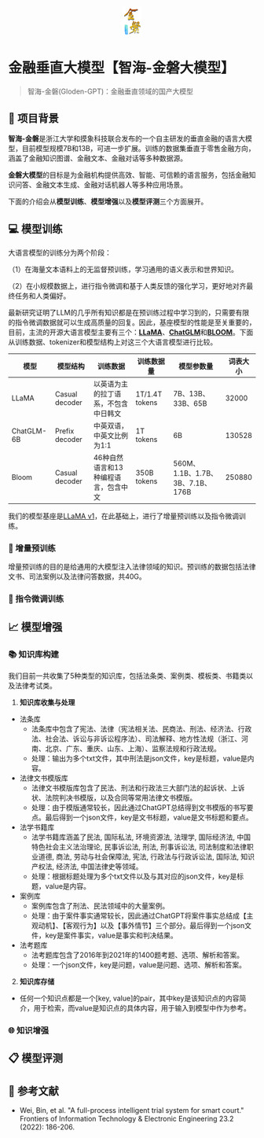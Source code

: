 
<div align=center ><img src="resources/logo.png" width="8%" /></div>


# 金融垂直大模型【智海-金磐大模型】

> 智海-金磐(Gloden-GPT)：金融垂直领域的国产大模型


## :scroll: 项目背景
**智海-金磐**是浙江大学和摸象科技联合发布的一个自主研发的垂直金融的语言大模型，目前模型规模7B和13B，可进一步扩展。训练的数据集垂直于零售金融方向，涵盖了金融知识图谱、金融文本、金融对话等多种数据源。

**金磐大模型**的目标是为金融机构提供高效、智能、可信赖的语言服务，包括金融知识问答、金融文本生成、金融对话机器人等多种应用场景。


下面的介绍会从**模型训练**、**模型增强**以及**模型评测**三个方面展开。

## :computer: 模型训练
大语言模型的训练分为两个阶段：

（1）在海量文本语料上的无监督预训练，学习通用的语义表示和世界知识。

（2）在小规模数据上，进行指令微调和基于人类反馈的强化学习，更好地对齐最终任务和人类偏好。

最新研究证明了LLM的几乎所有知识都是在预训练过程中学习到的，只需要有限的指令微调数据就可以生成高质量的回复。因此，基座模型的性能是至关重要的，目前，主流的开源大语言模型主要有三个：[**LLaMA**](https://github.com/facebookresearch/llama)、[**ChatGLM**](https://github.com/THUDM/ChatGLM-6B)和[**BLOOM**](https://huggingface.co/docs/transformers/model_doc/bloom)。下面从训练数据、tokenizer和模型结构上对这三个大语言模型进行比较。

| 模型       | 模型结构       | 训练数据                             | 训练数据量     | 模型参数量                       | 词表大小 |
| ---------- | -------------- | ------------------------------------ | -------------- | -------------------------------- | -------- |
| LLaMA      | Casual decoder | 以英语为主的拉丁语系，不包含中日韩文 | 1T/1.4T tokens | 7B、13B、33B、65B                | 32000    |
| ChatGLM-6B | Prefix decoder | 中英双语，中英文比例为1:1            | 1T tokens      | 6B                               | 130528   |
| Bloom      | Casual decoder | 46种自然语言和13种编程语言，包含中文 | 350B tokens    | 560M、1.1B、1.7B、3B、7.1B、176B | 250880   |


我们的模型基座是[LLaMA v1](https://github.com/facebookresearch/llama/tree/llama_v1)，在此基础上，进行了增量预训练以及指令微调训练。

### :rocket: 增量预训练

增量预训练的目的是给通用的大模型注入法律领域的知识。预训练的数据包括法律文书、司法案例以及法律问答数据，共40G。

### :dart: 指令微调训练




## :chart_with_upwards_trend: 模型增强

### :books: 知识库构建
<!-- ![Alt text](pics/知识库构建.png) -->
我们目前一共收集了5种类型的知识库，包括法条类、案例类、模板类、书籍类以及法律考试类。
1. **知识库收集与处理**
- 法条库
    + 法条库中包含了宪法、法律（宪法相关法、民商法、刑法、经济法、行政法、社会法、诉讼与非诉讼程序法）、司法解释、地方性法规（浙江、河南、北京、广东、重庆、山东、上海）、监察法规和行政法规。
    + 处理：输出为多个txt文件，其中刑法是json文件，key是标题，value是内容。
- 法律文书模版库
    + 法律文书模版库包含了民法、刑法和行政法三大部门法的起诉状、上诉状、法院判决书模版，以及合同等常用法律文书模版。
    + 处理：由于模版通常较长，因此通过ChatGPT总结得到文书模版的书写要点。最后得到一个json文件，key是文书标题，value是文书标题和要点。
- 法学书籍库
    + 法学书籍库涵盖了民法, 国际私法, 环境资源法, 法理学, 国际经济法, 中国特色社会主义法治理论, 民事诉讼法, 刑法, 刑事诉讼法, 司法制度和法律职业道德, 商法, 劳动与社会保障法, 宪法, 行政法与行政诉讼法, 国际法, 知识产权法, 经济法, 中国法律史等领域。
    + 处理：根据标题处理为多个txt文件以及与其对应的json文件，key是标题，value是内容。    
- 案例库
    + 案例库包含了刑法、民法领域中的大量案例。
    + 处理：由于案件事实通常较长，因此通过ChatGPT将案件事实总结成【主观动机】、【客观行为】以及【事外情节】三个部分。最后得到一个json文件，key是案件事实，value是事实和判决结果。
- 法考题库
    + 法考题库包含了2016年到2021年的1400题考题、选项、解析和答案。
    + 处理：一个json文件，key是问题，value是问题、选项、解析和答案。

2. **知识库存储**

- 任何一个知识点都是一个[key, value]的pair，其中key是该知识点的内容简介，用于检索，而value是知识点的具体内容，用于输入到模型中作为参考。

### :globe_with_meridians: 知识增强


## :clipboard: 模型评测


## :memo: 参考文献

- Wei, Bin, et al. "A full-process intelligent trial system for smart court." Frontiers of Information Technology & Electronic Engineering 23.2 (2022): 186-206.



